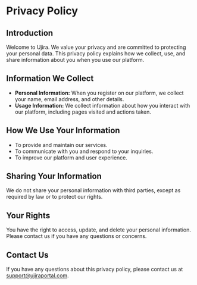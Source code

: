 # Privacy Policy

## Introduction
Welcome to Ujira. We value your privacy and are committed to protecting your personal data. This privacy policy explains how we collect, use, and share information about you when you use our platform.

## Information We Collect
- **Personal Information:** When you register on our platform, we collect your name, email address, and other details.
- **Usage Information:** We collect information about how you interact with our platform, including pages visited and actions taken.

## How We Use Your Information
- To provide and maintain our services.
- To communicate with you and respond to your inquiries.
- To improve our platform and user experience.

## Sharing Your Information
We do not share your personal information with third parties, except as required by law or to protect our rights.

## Your Rights
You have the right to access, update, and delete your personal information. Please contact us if you have any questions or concerns.

## Contact Us
If you have any questions about this privacy policy, please contact us at support@ujiraportal.com.
